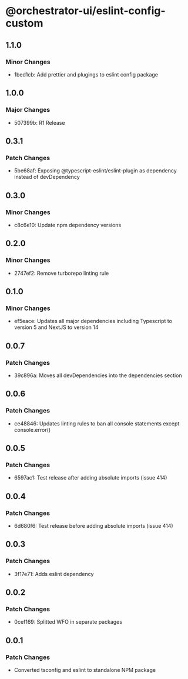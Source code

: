 # @orchestrator-ui/eslint-config-custom

## 1.1.0

### Minor Changes

- 1bed1cb: Add prettier and plugings to eslint config package

## 1.0.0

### Major Changes

- 507399b: R1 Release

## 0.3.1

### Patch Changes

- 5be68af: Exposing @typescript-eslint/eslint-plugin as dependency instead of devDependency

## 0.3.0

### Minor Changes

- c8c6e10: Update npm dependency versions

## 0.2.0

### Minor Changes

- 2747ef2: Remove turborepo linting rule

## 0.1.0

### Minor Changes

- ef5eace: Updates all major dependencies including Typescript to version 5 and NextJS to version 14

## 0.0.7

### Patch Changes

- 39c896a: Moves all devDependencies into the dependencies section

## 0.0.6

### Patch Changes

- ce48846: Updates linting rules to ban all console statements except console.error()

## 0.0.5

### Patch Changes

- 6597ac1: Test release after adding absolute imports (issue 414)

## 0.0.4

### Patch Changes

- 6d680f6: Test release before adding absolute imports (issue 414)

## 0.0.3

### Patch Changes

- 3f17e71: Adds eslint dependency

## 0.0.2

### Patch Changes

- 0cef169: Splitted WFO in separate packages

## 0.0.1

### Patch Changes

- Converted tsconfig and eslint to standalone NPM package
